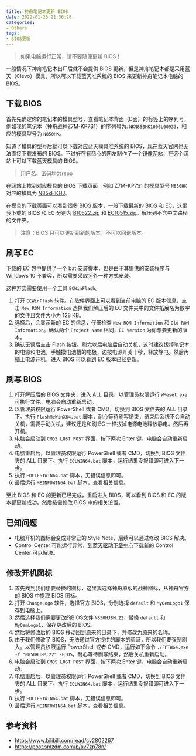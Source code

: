 ```yaml
---
title: 神舟笔记本更新 BIOS
date: 2022-01-25 21:36:28
categories: 
- Others
tags:
- BIOS更新
---
```


> 如果电脑运行正常，请不要随便更新 BIOS！

一般情况下神舟笔记本出厂后就不会提供 BIOS 更新，但是神舟笔记本都是采用蓝天（Clevo）模具，所以可以下载蓝天准系统的 BIOS 来更新神舟笔记本电脑的 BIOS。

## 下载 BIOS

首先先确定你的笔记本的模具型号，查看笔记本背面（D面）的标签上的序列号，例如我的笔记本（神舟战神Z7M-KP7S1）的序列号为: `NKN850HK1006L00933`，相应的模具型号为 `N850HK`。

知道了模具的型号后就可以下载对应蓝天模具准系统的 BIOS，现在蓝天官网也无法直接下载发布的 BIOS。不过好在有热心的网友制作了一个[镜像网站](http://repo.palkeo.com/clevo-mirror/)，在这个网站上可以下载蓝天模具的 BIOS。

> 用户名、密码均为repo

在网站上找到对应模具的 BIOS 下载页面，例如 Z7M-KP7S1 的模具型号 `N850HK` 对应的模具为 [N85xHKHJ](http://repo.palkeo.com/clevo-mirror/N85xHKHJ)。

在模具的下载页面可以看到很多 BIOS 版本，一般下载最新的 BIOS 和 EC，这里我下载的 BIOS 和 EC 分别为 [B10522.zip](http://repo.palkeo.com/clevo-mirror/N85xHKHJ/B10522.zip) 和 [EC10515.zip](http://repo.palkeo.com/clevo-mirror/N85xHKHJ/EC10515.zip)。解压到不含中文路径的文件夹。

> 注意：BIOS 只可以更新到新的版本，不可以回退版本。

## 刷写 EC

下载的 EC 包中提供了一个 bat 安装脚本，但是由于其提供的安装程序与 Windows 10 不兼容，所以需要采取另外一种方式安装。

这种方式需要使用一个工具 `ECWinFlash`。

1. 打开 `ECWinFlash` 软件。在软件界面上可以看到当前电脑的 EC 版本信息，点击 `New ROM Information` 选择我们解压后的 EC 文件夹中的文件拓展名为数字的文件且文件大小为 128 KB。
2. 选择后，会显示新的 EC 的信息，仔细检查 `New ROM Information` 和 `Old ROM Information`。确认两个 `Project Name` 相同，`EC Version` 为你想要更新的版本。
3. 确认无误后点击 Flash 按钮。刷完以后电脑后自动关机，这时建议拔掉笔记本的电源和电池，手触摸电池槽的电极，边按电源开关十秒，释放静电。然后再插上电源开机。进入 BIOS 可以看到 EC 版本已经更新。

## 刷写 BIOS

1. 打开解压后的 BIOS 文件夹，进入 ALL 目录，以管理员权限运行 `WMeset.exe` 可执行文件。电脑会自动重新启动。
2. 以管理员权限运行 PowerShell 或者 CMD，切换到 BIOS 文件夹的 ALL 目录下。执行 `FlashMeWinX64.bat` 脚本，耐心等待刷写结束，结束后系统不会自动关机，需要手动关机，建议还是和刷 EC 一样拔掉电源电池释放静电。然后再开机。
3. 电脑会启动到 `CMOS LOST POST` 界面，按下两次 Enter 键，电脑会自动重新启动。
4. 电脑重启后，以管理员权限运行 PowerShell 或者 CMD，切换到 BIOS 文件夹的 ALL 目录下。执行 `EOLWIN64.bat` 脚本，运行结果没报错即可进入下一步。
5. 执行 `EOLTESTWIN64.bat` 脚本，无错误信息即可。
6. 最后运行 `MEINFOWIN64.bat` 脚本，查看相关信息。

至此 BIOS 和 EC 的更新已经完成，重启进入 BIOS，可以看到 BIOS 和 EC 的版本都更新成功。然后按需修改 BIOS 中的相关设置。

## 已知问题

- 电脑开机的图标会变成非常丑的 Style Note，后续可以通过修改 BIOS 解决。
- Control Center 可能运行异常，到[蓝天驱动下载中心](https://www.clevo.com.tw/clevo_down.asp?lang=en)下载新的 Control Center 可以解决。

## 修改开机图标

1. 首先找到我们想要替换的图标，这里我选择神舟原版的战神图标，从神舟官方的 BIOS 中提取 BIOS 图标。
2. 打开 `ChangeLogo` 软件，选择官方 BIOS，分别选择 `default` 和 `MyOemLogo1` 保存到电脑上。
3. 然后选择我们需要更改的BIOS文件 `N850HJ8M.22`，替换 `default` 和 `MyOemLogo1`，保存更改后的 BIOS。
4. 然后将修改后的 BIOS 移动回到原来的目录下，并修改为原来的名称。
5. 由于我们修改了 BIOS，无法通过官方提供的脚本的验证，所以我们要强制刷入。以管理员权限运行 PowerShell 或者 CMD，运行如下命令 `./FPTW64.exe -f "N850HJ8M.22" -BIOS`，耐心等待刷写结束，然后关机重新启动。
6. 电脑会启动到 `CMOS LOST POST` 界面，按下两次 Enter 键，电脑会自动重新启动。
7. 电脑重启后，以管理员权限运行 PowerShell 或者 CMD，切换到 BIOS 文件夹的 ALL 目录下。执行 `EOLWIN64.bat` 脚本，运行结果没报错即可进入下一步。
8. 执行 `EOLTESTWIN64.bat` 脚本，无错误信息即可。
9. 最后运行 `MEINFOWIN64.bat` 脚本，查看相关信息。

## 参考资料

- https://www.bilibili.com/read/cv2802267
- https://post.smzdm.com/p/av7zp78n/